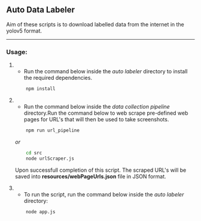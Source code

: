 ## Auto Data Labeler
Aim of these scripts is to download labelled data from the internet in the yolov5 format.

---

### Usage:
1)
      * Run the command below inside the *auto labeler* directory to install the required dependencies.

    ```bash
        npm install
    ```
2)
    * Run the command below inside the *data collection pipeline* directory.Run the command below to web scrape pre-defined web pages for URL's that will then be used to take screenshots.
    ```bash
        npm run url_pipeline
    ```
    *or*
    
    ```bash
        cd src
        node urlScraper.js
    ```
    Upon successfull completion of this script. The scraped URL's will be saved into **resources/webPageUrls.json** file in JSON format.
3)
    * To run the script,  run the command below inside the *auto labeler* directory:

    ```bash
        node app.js
    ```